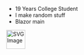 - 19 Years College Student
- I make random stuff
- Blazor main
<div>
  <img src="https://github.com/user-attachments/assets/024d28ce-ba17-4fee-b7df-a70daa26f615" alt="SVG Image" width="50" height="50">
</div>

